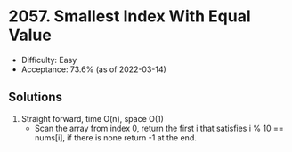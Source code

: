 # 2057. Smallest Index With Equal Value
- Difficulty: Easy
- Acceptance: 73.6% (as of 2022-03-14)

## Solutions
   1. Straight forward, time O(n), space O(1)
      * Scan the array from index 0, return the first i that satisfies i % 10 == nums[i], if there is none return -1 at the end.